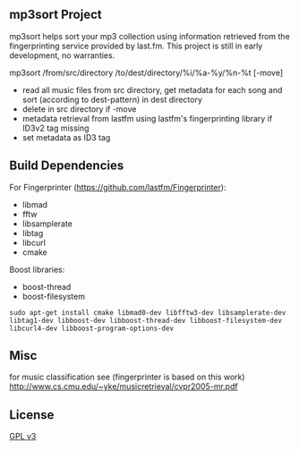 mp3sort Project
-----------------
mp3sort helps sort your mp3 collection using information retrieved from the fingerprinting service provided by last.fm.
This project is still in early development, no warranties.

mp3sort /from/src/directory /to/dest/directory/%i/%a-%y/%n-%t [-move]

- read all music files from src directory, get metadata for each song and sort (according to dest-pattern) in dest directory
- delete in src directory if -move
- metadata retrieval from lastfm using lastfm's fingerprinting library if ID3v2 tag missing
- set metadata as ID3 tag

Build Dependencies
---------------------------

For Fingerprinter (https://github.com/lastfm/Fingerprinter):
- libmad
- fftw
- libsamplerate
- libtag
- libcurl
- cmake

Boost libraries:
- boost-thread
- boost-filesystem

```
sudo apt-get install cmake libmad0-dev libfftw3-dev libsamplerate-dev libtag1-dev libboost-dev libboost-thread-dev libboost-filesystem-dev libcurl4-dev libboost-program-options-dev
```

Misc
----

for music classification see (fingerprinter is based on this work)
http://www.cs.cmu.edu/~yke/musicretrieval/cvpr2005-mr.pdf

License
-------

[GPL v3](http://www.gnu.org/licenses/gpl.txt)
